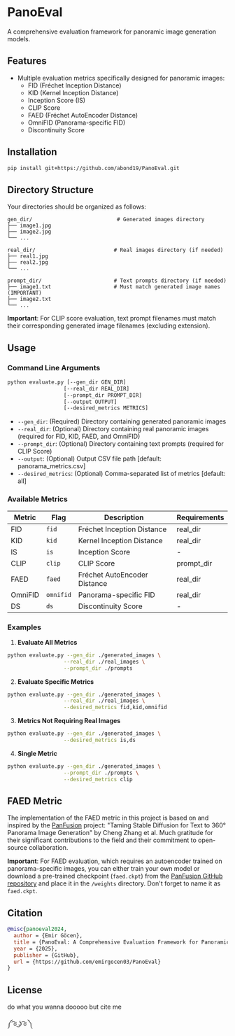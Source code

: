# PanoEval

A comprehensive evaluation framework for panoramic image generation models.

## Features

- Multiple evaluation metrics specifically designed for panoramic images:
  - FID (Fréchet Inception Distance)
  - KID (Kernel Inception Distance)
  - Inception Score (IS)
  - CLIP Score
  - FAED (Fréchet AutoEncoder Distance)
  - OmniFID (Panorama-specific FID)
  - Discontinuity Score

## Installation

```bash
pip install git+https://github.com/abond19/PanoEval.git
```

## Directory Structure

Your directories should be organized as follows:

```
gen_dir/                           # Generated images directory
├── image1.jpg
├── image2.jpg
└── ...

real_dir/                         # Real images directory (if needed)
├── real1.jpg
├── real2.jpg
└── ...

prompt_dir/                       # Text prompts directory (if needed)
├── image1.txt                    # Must match generated image names (IMPORTANT)
├── image2.txt
└── ...
```

**Important**: For CLIP score evaluation, text prompt filenames must match their corresponding generated image filenames (excluding extension).

## Usage

### Command Line Arguments

```bash
python evaluate.py [--gen_dir GEN_DIR]
                  [--real_dir REAL_DIR]
                  [--prompt_dir PROMPT_DIR]
                  [--output OUTPUT]
                  [--desired_metrics METRICS]
```

- `--gen_dir`: (Required) Directory containing generated panoramic images
- `--real_dir`: (Optional) Directory containing real panoramic images (required for FID, KID, FAED, and OmniFID)
- `--prompt_dir`: (Optional) Directory containing text prompts (required for CLIP Score)
- `--output`: (Optional) Output CSV file path [default: panorama_metrics.csv]
- `--desired_metrics`: (Optional) Comma-separated list of metrics [default: all]

### Available Metrics

| Metric    | Flag      | Description                    | Requirements          |
|-----------|-----------|--------------------------------|-----------------------|
| FID       | `fid`     | Fréchet Inception Distance     | real_dir              |
| KID       | `kid`     | Kernel Inception Distance      | real_dir              |
| IS        | `is`      | Inception Score                | -                     |
| CLIP      | `clip`    | CLIP Score                     | prompt_dir            |
| FAED      | `faed`    | Fréchet AutoEncoder Distance   | real_dir              |
| OmniFID   | `omnifid` | Panorama-specific FID          | real_dir              |
| DS        | `ds`      | Discontinuity Score            | -                     |

### Examples

1. **Evaluate All Metrics**
```bash
python evaluate.py --gen_dir ./generated_images \
                  --real_dir ./real_images \
                  --prompt_dir ./prompts
```

2. **Evaluate Specific Metrics**
```bash
python evaluate.py --gen_dir ./generated_images \
                  --real_dir ./real_images \
                  --desired_metrics fid,kid,omnifid
```

3. **Metrics Not Requiring Real Images**
```bash
python evaluate.py --gen_dir ./generated_images \
                  --desired_metrics is,ds
```

4. **Single Metric**
```bash
python evaluate.py --gen_dir ./generated_images \
                  --prompt_dir ./prompts \
                  --desired_metrics clip
```

## FAED Metric

The implementation of the FAED metric in this project is based on and inspired by the [PanFusion](https://github.com/chengzhag/PanFusion) project: "Taming Stable Diffusion for Text to 360° Panorama Image Generation" by Cheng Zhang et al. Much gratitude for their significant contributions to the field and their commitment to open-source collaboration.

**Important**: For FAED evaluation, which requires an autoencoder trained on panorama-specific images, you can either train your own model or download a pre-trained checkpoint (`faed.ckpt`) from the [PanFusion GitHub repository](https://github.com/chengzhag/PanFusion) and place it in the `/weights` directory. Don't forget to name it as `faed.ckpt`.

## Citation

```bibtex
@misc{panoeval2024,
  author = {Emir Göcen},
  title = {PanoEval: A Comprehensive Evaluation Framework for Panoramic Image Generation},
  year = {2025},
  publisher = {GitHub},
  url = {https://github.com/emirgocen03/PanoEval}
}
```

## License

do what you wanna dooooo but cite me 

༼ ͡ಠ ͜ʖ ͡ಠ ༽